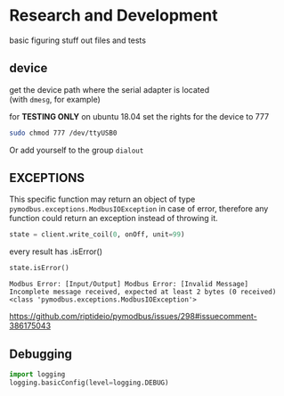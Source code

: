# Research and Development

basic figuring stuff out files and tests


## device

get the device path where the serial adapter is located  
(with ```dmesg```, for example)  

for **TESTING ONLY** on ubuntu 18.04 set the rights for the device to 777
```bash
sudo chmod 777 /dev/ttyUSB0
```
Or add yourself to the group ```dialout```


## EXCEPTIONS

This specific function may return an object of type ```pymodbus.exceptions.ModbusIOException``` in case of error, therefore any function could return an exception instead of throwing it.

```python
state = client.write_coil(0, onOff, unit=99)
```

every result has .isError()
```python
state.isError()
```

```
Modbus Error: [Input/Output] Modbus Error: [Invalid Message] Incomplete message received, expected at least 2 bytes (0 received)
<class 'pymodbus.exceptions.ModbusIOException'>
```

https://github.com/riptideio/pymodbus/issues/298#issuecomment-386175043


## Debugging

```python
import logging
logging.basicConfig(level=logging.DEBUG)
```
